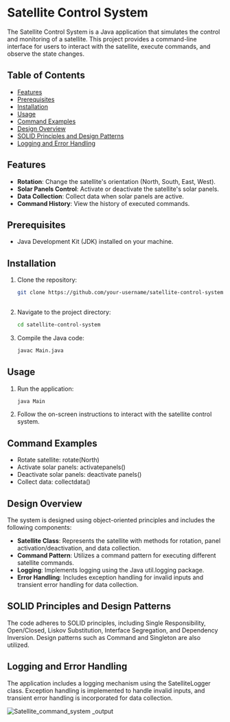 # Satellite Control System

The Satellite Control System is a Java application that simulates the control and monitoring of a satellite. This project provides a command-line interface for users to interact with the satellite, execute commands, and observe the state changes.

## Table of Contents

- [Features](#features)
- [Prerequisites](#prerequisites)
- [Installation](#installation)
- [Usage](#usage)
- [Command Examples](#command-examples)
- [Design Overview](#design-overview)
- [SOLID Principles and Design Patterns](#solid-principles-and-design-patterns)
- [Logging and Error Handling](#logging-and-error-handling)

## Features

- **Rotation**: Change the satellite's orientation (North, South, East, West).
- **Solar Panels Control**: Activate or deactivate the satellite's solar panels.
- **Data Collection**: Collect data when solar panels are active.
- **Command History**: View the history of executed commands.

## Prerequisites

- Java Development Kit (JDK) installed on your machine.

## Installation

1. Clone the repository:

   ```bash
   git clone https://github.com/your-username/satellite-control-system.git](https://github.com/MOHAK07/EI-Study-Coding-Assignment.git)https://github.com/MOHAK07/EI-Study-Coding-Assignment.git
  
2. Navigate to the project directory:

   ```bash
   cd satellite-control-system

3. Compile the Java code:

   ```bash
   javac Main.java
   

## Usage

1. Run the application:
   
   ```bash
   java Main
   
2. Follow the on-screen instructions to interact with the satellite control system.
   

## Command Examples

- Rotate satellite: rotate(North)
- Activate solar panels: activatepanels()
- Deactivate solar panels: deactivate panels()
- Collect data: collectdata()
  

## Design Overview

The system is designed using object-oriented principles and includes the following components:

  - **Satellite Class**: Represents the satellite with methods for rotation, panel activation/deactivation, and data collection.
  - **Command Pattern**: Utilizes a command pattern for executing different satellite commands.
  - **Logging**: Implements logging using the Java util.logging package.
  - **Error Handling**: Includes exception handling for invalid inputs and transient error handling for data collection.
    
    
## SOLID Principles and Design Patterns

The code adheres to SOLID principles, including Single Responsibility, Open/Closed, Liskov Substitution, Interface Segregation, and Dependency Inversion. Design patterns such as Command and Singleton are also utilized.


## Logging and Error Handling

The application includes a logging mechanism using the SatelliteLogger class. Exception handling is implemented to handle invalid inputs, and transient error handling is incorporated for data collection.




![Satellite_command_system _output](https://github.com/MOHAK07/EI-Study-Coding-Assignment/assets/73355324/53daa18a-33d1-4605-a26e-7cbd4112be97)

